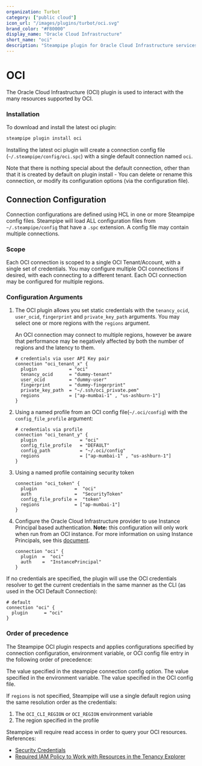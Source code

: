 ```yaml
---
organization: Turbot
category: ["public cloud"]
icon_url: "/images/plugins/turbot/oci.svg"
brand_color: "#F80000"
display_name: "Oracle Cloud Infrastructure"
short_name: "oci"
description: "Steampipe plugin for Oracle Cloud Infrastructure services and resource types."
---
```


# OCI

The Oracle Cloud Infrastructure (OCI) plugin is used to interact with the many resources supported by OCI.

### Installation

To download and install the latest oci plugin:

```bash
steampipe plugin install oci
```

Installing the latest oci plugin will create a connection config file (`~/.steampipe/config/oci.spc`) with a single default connection named `oci`.

Note that there is nothing special about the default connection, other than that it is created by default on plugin install - You can delete or rename this connection, or modify its configuration options (via the configuration file).

## Connection Configuration

Connection configurations are defined using HCL in one or more Steampipe config files. Steampipe will load ALL configuration files from `~/.steampipe/config` that have a `.spc` extension. A config file may contain multiple connections.

### Scope

Each OCI connection is scoped to a single OCI Tenant/Account, with a single set of credentials. You may configure multiple OCI connections if desired, with each connecting to a different tenant. Each OCI connection may be configured for multiple regions.

### Configuration Arguments

1. The OCI plugin allows you set static credentials with the `tenancy_ocid`, `user_ocid`, `fingerprint` and `private_key_path` arguments. You may select one or more regions with the `regions` argument.

   An OCI connection may connect to multiple regions, however be aware that performance may be negatively affected by both the number of regions and the latency to them.

   ```hcl
   # credentials via user API Key pair
   connection "oci_tenant_x" {
     plugin            = "oci"
     tenancy_ocid      = "dummy-tenant"
     user_ocid         = "dummy-user"
     fingerprint       = "dummy-fingerprint"
     private_key_path  = "~/.ssh/oci_private.pem"
     regions           = ["ap-mumbai-1" , "us-ashburn-1"]
   }
   ```

2. Using a named profile from an OCI config file(`~/.oci/config`) with the `config_file_profile` argument:

   ```hcl
   # credentials via profile
   connection "oci_tenant_y" {
     plugin                = "oci"
     config_file_profile   = "DEFAULT"
     config_path           = "~/.oci/config"
     regions               = ["ap-mumbai-1" , "us-ashburn-1"]
   }
   ```

3. Using a named profile containing security token

   ```hcl
   connection "oci_token" {
     plugin              =	"oci"
     auth                =	"SecurityToken"
     config_file_profile =	"token"
     regions             = ["ap-mumbai-1"]
   }
   ```

4. Configure the Oracle Cloud Infrastructure provider to use Instance Principal based authentication.
   **Note:** this configuration will only work when run from an OCI instance. For more information on using Instance Principals, see this [document](https://docs.oracle.com/en-us/iaas/Content/Identity/Tasks/callingservicesfrominstances.htm).

   ```hcl
   connection "oci" {
     plugin  =  "oci"
     auth    =  "InstancePrincipal"
   }
   ```

If no credentials are specified, the plugin will use the OCI credentials resolver to get the current credentials in the same manner as the CLI (as used in the OCI Default Connection):

```hcl
# default
connection "oci" {
  plugin      = "oci"
}
```

### Order of precedence

The Steampipe OCI plugin respects and applies configurations specified by connection configuration, environment variable, or OCI config file entry in the following order of precedence:

The value specified in the steampipe connection config option.
The value specified in the environment variable.
The value specified in the OCI config file.

If `regions` is not specified, Steampipe will use a single default region using the same resolution order as the credentials:

1. The `OCI_CLI_REGION` or `OCI_REGION` environment variable
2. The region specified in the profile

Steampipe will require read access in order to query your OCI resources.
References:

- [Security Credentials](https://docs.oracle.com/en-us/iaas/Content/General/Concepts/credentials.htm)
- [Required IAM Policy to Work with Resources in the Tenancy Explorer](https://docs.oracle.com/en-us/iaas/Content/General/Concepts/compartmentexplorer.htm#iampolicy)
